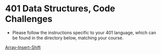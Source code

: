 
# 401 Data Structures, Code Challenges

- Please follow the instructions specific to your 401 language, which can be found in the directory below, matching your course.

[Array-Insert-Shift](java/array-insert-shift/README.md)
